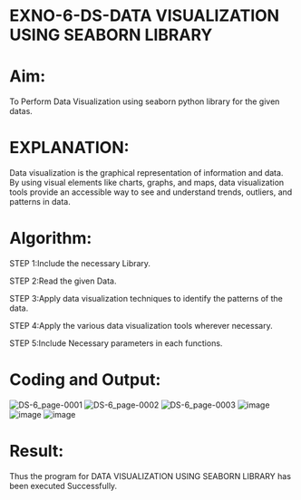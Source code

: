 # EXNO-6-DS-DATA VISUALIZATION USING SEABORN LIBRARY

# Aim:
  To Perform Data Visualization using seaborn python library for the given datas.

# EXPLANATION:
Data visualization is the graphical representation of information and data. By using visual elements like charts, graphs, and maps, data visualization tools provide an accessible way to see and understand trends, outliers, and patterns in data.

# Algorithm:
STEP 1:Include the necessary Library.

STEP 2:Read the given Data.

STEP 3:Apply data visualization techniques to identify the patterns of the data.

STEP 4:Apply the various data visualization tools wherever necessary.

STEP 5:Include Necessary parameters in each functions.

# Coding and Output:
![DS-6_page-0001](https://github.com/user-attachments/assets/abb37cdd-a5e1-4219-9d09-e602516384d7)
![DS-6_page-0002](https://github.com/user-attachments/assets/f21cf250-1676-4edd-b2a6-753e95f294d0)
![DS-6_page-0003](https://github.com/user-attachments/assets/5908ad35-69f5-4cc5-a002-fbafb4d04c9c)
![image](https://github.com/user-attachments/assets/ca989a18-53c0-47bd-99aa-107f0f16d439)
![image](https://github.com/user-attachments/assets/d40e9833-4627-4f15-a6ab-0331a67f1192)
![image](https://github.com/user-attachments/assets/3d48063a-b178-4ffc-802e-0503dcf001cf)


# Result:
Thus the program for DATA VISUALIZATION USING SEABORN LIBRARY has been executed Successfully.
